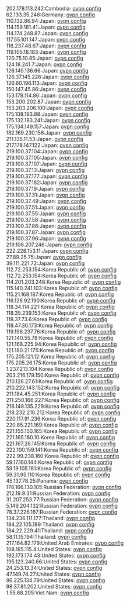 202.178.113.242:Cambodia: [ovpn config](vpn/202_178_113_242.ovpn)  
62.133.35.246:Germany: [ovpn config](vpn/62_133_35_246.ovpn)  
110.132.86.94:Japan: [ovpn config](vpn/110_132_86_94.ovpn)  
114.159.181.41:Japan: [ovpn config](vpn/114_159_181_41.ovpn)  
114.174.248.87:Japan: [ovpn config](vpn/114_174_248_87.ovpn)  
117.55.101.147:Japan: [ovpn config](vpn/117_55_101_147.ovpn)  
118.237.48.67:Japan: [ovpn config](vpn/118_237_48_67.ovpn)  
119.105.18.183:Japan: [ovpn config](vpn/119_105_18_183.ovpn)  
120.75.10.85:Japan: [ovpn config](vpn/120_75_10_85.ovpn)  
124.18.241.7:Japan: [ovpn config](vpn/124_18_241_7.ovpn)  
126.145.136.66:Japan: [ovpn config](vpn/126_145_136_66.ovpn)  
126.37.145.226:Japan: [ovpn config](vpn/126_37_145_226.ovpn)  
126.60.196.113:Japan: [ovpn config](vpn/126_60_196_113.ovpn)  
150.147.45.86:Japan: [ovpn config](vpn/150_147_45_86.ovpn)  
153.178.114.86:Japan: [ovpn config](vpn/153_178_114_86.ovpn)  
153.200.202.87:Japan: [ovpn config](vpn/153_200_202_87.ovpn)  
153.203.206.100:Japan: [ovpn config](vpn/153_203_206_100.ovpn)  
175.108.193.88:Japan: [ovpn config](vpn/175_108_193_88.ovpn)  
175.132.183.241:Japan: [ovpn config](vpn/175_132_183_241.ovpn)  
175.134.149.157:Japan: [ovpn config](vpn/175_134_149_157.ovpn)  
182.169.230.156:Japan: [ovpn config](vpn/182_169_230_156.ovpn)  
211.135.11.53:Japan: [ovpn config](vpn/211_135_11_53.ovpn)  
217.178.147.122:Japan: [ovpn config](vpn/217_178_147_122.ovpn)  
219.100.37.104:Japan: [ovpn config](vpn/219_100_37_104.ovpn)  
219.100.37.105:Japan: [ovpn config](vpn/219_100_37_105.ovpn)  
219.100.37.107:Japan: [ovpn config](vpn/219_100_37_107.ovpn)  
219.100.37.13:Japan: [ovpn config](vpn/219_100_37_13.ovpn)  
219.100.37.177:Japan: [ovpn config](vpn/219_100_37_177.ovpn)  
219.100.37.182:Japan: [ovpn config](vpn/219_100_37_182.ovpn)  
219.100.37.19:Japan: [ovpn config](vpn/219_100_37_19.ovpn)  
219.100.37.31:Japan: [ovpn config](vpn/219_100_37_31.ovpn)  
219.100.37.49:Japan: [ovpn config](vpn/219_100_37_49.ovpn)  
219.100.37.51:Japan: [ovpn config](vpn/219_100_37_51.ovpn)  
219.100.37.55:Japan: [ovpn config](vpn/219_100_37_55.ovpn)  
219.100.37.58:Japan: [ovpn config](vpn/219_100_37_58.ovpn)  
219.100.37.86:Japan: [ovpn config](vpn/219_100_37_86.ovpn)  
219.100.37.87:Japan: [ovpn config](vpn/219_100_37_87.ovpn)  
219.100.37.96:Japan: [ovpn config](vpn/219_100_37_96.ovpn)  
219.106.207.246:Japan: [ovpn config](vpn/219_106_207_246.ovpn)  
222.228.153.11:Japan: [ovpn config](vpn/222_228_153_11.ovpn)  
27.89.25.75:Japan: [ovpn config](vpn/27_89_25_75.ovpn)  
39.111.221.72:Japan: [ovpn config](vpn/39_111_221_72.ovpn)  
112.72.253.154:Korea Republic of: [ovpn config](vpn/112_72_253_154.ovpn)  
112.72.253.154:Korea Republic of: [ovpn config](vpn/112_72_253_154.ovpn)  
114.201.203.248:Korea Republic of: [ovpn config](vpn/114_201_203_248.ovpn)  
115.140.241.103:Korea Republic of: [ovpn config](vpn/115_140_241_103.ovpn)  
115.21.168.187:Korea Republic of: [ovpn config](vpn/115_21_168_187.ovpn)  
116.126.92.190:Korea Republic of: [ovpn config](vpn/116_126_92_190.ovpn)  
118.34.114.221:Korea Republic of: [ovpn config](vpn/118_34_114_221.ovpn)  
118.35.239.153:Korea Republic of: [ovpn config](vpn/118_35_239_153.ovpn)  
118.37.73.6:Korea Republic of: [ovpn config](vpn/118_37_73_6.ovpn)  
118.47.30.173:Korea Republic of: [ovpn config](vpn/118_47_30_173.ovpn)  
119.196.237.76:Korea Republic of: [ovpn config](vpn/119_196_237_76.ovpn)  
121.140.55.78:Korea Republic of: [ovpn config](vpn/121_140_55_78.ovpn)  
121.168.225.94:Korea Republic of: [ovpn config](vpn/121_168_225_94.ovpn)  
121.180.21.175:Korea Republic of: [ovpn config](vpn/121_180_21_175.ovpn)  
175.205.121.12:Korea Republic of: [ovpn config](vpn/175_205_121_12.ovpn)  
175.205.26.175:Korea Republic of: [ovpn config](vpn/175_205_26_175.ovpn)  
1.237.213.104:Korea Republic of: [ovpn config](vpn/1_237_213_104.ovpn)  
203.216.179.150:Korea Republic of: [ovpn config](vpn/203_216_179_150.ovpn)  
210.126.27.61:Korea Republic of: [ovpn config](vpn/210_126_27_61.ovpn)  
210.222.143.152:Korea Republic of: [ovpn config](vpn/210_222_143_152.ovpn)  
211.184.45.251:Korea Republic of: [ovpn config](vpn/211_184_45_251.ovpn)  
211.250.166.227:Korea Republic of: [ovpn config](vpn/211_250_166_227.ovpn)  
218.148.135.229:Korea Republic of: [ovpn config](vpn/218_148_135_229.ovpn)  
218.232.210.212:Korea Republic of: [ovpn config](vpn/218_232_210_212.ovpn)  
220.117.91.236:Korea Republic of: [ovpn config](vpn/220_117_91_236.ovpn)  
220.85.221.169:Korea Republic of: [ovpn config](vpn/220_85_221_169.ovpn)  
221.155.150.165:Korea Republic of: [ovpn config](vpn/221_155_150_165.ovpn)  
221.165.180.10:Korea Republic of: [ovpn config](vpn/221_165_180_10.ovpn)  
221.167.26.145:Korea Republic of: [ovpn config](vpn/221_167_26_145.ovpn)  
222.100.159.141:Korea Republic of: [ovpn config](vpn/222_100_159_141.ovpn)  
222.99.238.160:Korea Republic of: [ovpn config](vpn/222_99_238_160.ovpn)  
59.17.160.144:Korea Republic of: [ovpn config](vpn/59_17_160_144.ovpn)  
59.19.105.181:Korea Republic of: [ovpn config](vpn/59_19_105_181.ovpn)  
59.31.95.110:Korea Republic of: [ovpn config](vpn/59_31_95_110.ovpn)  
45.137.78.25:Panama: [ovpn config](vpn/45_137_78_25.ovpn)  
178.166.130.105:Russian Federation: [ovpn config](vpn/178_166_130_105.ovpn)  
212.19.9.31:Russian Federation: [ovpn config](vpn/212_19_9_31.ovpn)  
31.207.253.77:Russian Federation: [ovpn config](vpn/31_207_253_77.ovpn)  
5.149.204.132:Russian Federation: [ovpn config](vpn/5_149_204_132.ovpn)  
78.37.226.167:Russian Federation: [ovpn config](vpn/78_37_226_167.ovpn)  
134.236.111.177:Thailand: [ovpn config](vpn/134_236_111_177.ovpn)  
184.22.105.189:Thailand: [ovpn config](vpn/184_22_105_189.ovpn)  
184.22.229.41:Thailand: [ovpn config](vpn/184_22_229_41.ovpn)  
58.11.15.194:Thailand: [ovpn config](vpn/58_11_15_194.ovpn)  
217.164.82.179:United Arab Emirates: [ovpn config](vpn/217_164_82_179.ovpn)  
108.185.115.4:United States: [ovpn config](vpn/108_185_115_4.ovpn)  
192.173.174.43:United States: [ovpn config](vpn/192_173_174_43.ovpn)  
195.123.240.66:United States: [ovpn config](vpn/195_123_240_66.ovpn)  
24.253.13.34:United States: [ovpn config](vpn/24_253_13_34.ovpn)  
47.149.74.27:United States: [ovpn config](vpn/47_149_74_27.ovpn)  
96.225.134.79:United States: [ovpn config](vpn/96_225_134_79.ovpn)  
98.37.81.202:United States: [ovpn config](vpn/98_37_81_202.ovpn)  
1.55.68.205:Viet Nam: [ovpn config](vpn/1_55_68_205.ovpn)  
